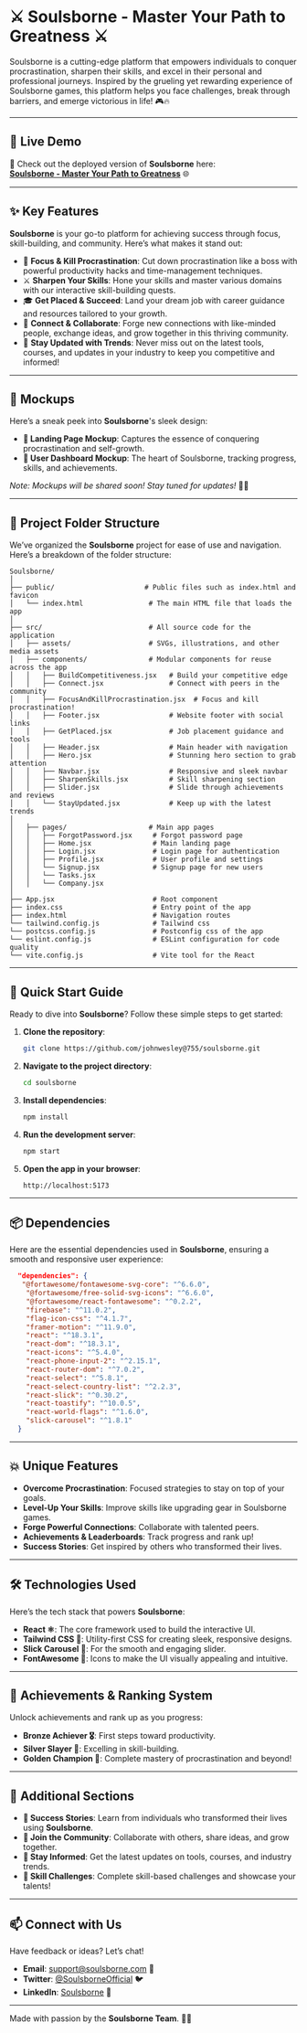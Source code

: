 # ⚔️ **Soulsborne - Master Your Path to Greatness** ⚔️  

Soulsborne is a cutting-edge platform that empowers individuals to conquer procrastination, sharpen their skills, and excel in their personal and professional journeys. Inspired by the grueling yet rewarding experience of Soulsborne games, this platform helps you face challenges, break through barriers, and emerge victorious in life! 🎮🔥

---

## 🚀 **Live Demo**  

🎉 Check out the deployed version of **Soulsborne** here:  
[**Soulsborne - Master Your Path to Greatness**](https://soulsborne-261a4.web.app/) 🌐

---

## ✨ **Key Features**  

**Soulsborne** is your go-to platform for achieving success through focus, skill-building, and community. Here’s what makes it stand out:

- 🎯 **Focus & Kill Procrastination**: Cut down procrastination like a boss with powerful productivity hacks and time-management techniques.  
- ⚔️ **Sharpen Your Skills**: Hone your skills and master various domains with our interactive skill-building quests.  
- 🎓 **Get Placed & Succeed**: Land your dream job with career guidance and resources tailored to your growth.  
- 💬 **Connect & Collaborate**: Forge new connections with like-minded people, exchange ideas, and grow together in this thriving community.  
- 🚀 **Stay Updated with Trends**: Never miss out on the latest tools, courses, and updates in your industry to keep you competitive and informed!  

---

## 🎨 **Mockups**  

Here’s a sneak peek into **Soulsborne**'s sleek design:  

- **🔮 Landing Page Mockup**: Captures the essence of conquering procrastination and self-growth.  
- **🎨 User Dashboard Mockup**: The heart of Soulsborne, tracking progress, skills, and achievements.

*Note: Mockups will be shared soon! Stay tuned for updates!* 🚀✨  

---

## 📂 **Project Folder Structure**  

We’ve organized the **Soulsborne** project for ease of use and navigation. Here’s a breakdown of the folder structure:

```
Soulsborne/
│
├── public/                      # Public files such as index.html and favicon
│   └── index.html                # The main HTML file that loads the app
│
├── src/                          # All source code for the application
│   ├── assets/                   # SVGs, illustrations, and other media assets
│   ├── components/               # Modular components for reuse across the app
│   │   ├── BuildCompetitiveness.jsx   # Build your competitive edge
│   │   ├── Connect.jsx                # Connect with peers in the community
│   │   ├── FocusAndKillProcrastination.jsx  # Focus and kill procrastination!
│   │   ├── Footer.jsx                 # Website footer with social links
│   │   ├── GetPlaced.jsx              # Job placement guidance and tools
│   │   ├── Header.jsx                 # Main header with navigation
│   │   ├── Hero.jsx                   # Stunning hero section to grab attention
│   │   ├── Navbar.jsx                 # Responsive and sleek navbar
│   │   ├── SharpenSkills.jsx          # Skill sharpening section
│   │   ├── Slider.jsx                 # Slide through achievements and reviews
│   │   └── StayUpdated.jsx            # Keep up with the latest trends
│
│   ├── pages/                    # Main app pages
│   │   ├── ForgotPassword.jsx     # Forgot password page
│   │   ├── Home.jsx               # Main landing page
│   │   ├── Login.jsx              # Login page for authentication
│   │   ├── Profile.jsx            # User profile and settings
│   │   └── Signup.jsx             # Signup page for new users
│   │   └── Tasks.jsx
│   │   └── Company.jsx 
│
├── App.jsx                        # Root component
├── index.css                      # Entry point of the app
├── index.html                     # Navigation routes
└── tailwind.config.js             # Tailwind css
└── postcss.config.js              # Postconfig css of the app
└── eslint.config.js               # ESLint configuration for code quality
└── vite.config.js                 # Vite tool for the React
```

---

## 🚀 **Quick Start Guide**  

Ready to dive into **Soulsborne**? Follow these simple steps to get started:

1. **Clone the repository**:
   ```bash
   git clone https://github.com/johnwesley@755/soulsborne.git
   ```
2. **Navigate to the project directory**:
   ```bash
   cd soulsborne
   ```
3. **Install dependencies**:
   ```bash
   npm install
   ```
4. **Run the development server**:
   ```bash
   npm start
   ```
5. **Open the app in your browser**:
   ```
   http://localhost:5173
   ```

---

## 📦 **Dependencies**  

Here are the essential dependencies used in **Soulsborne**, ensuring a smooth and responsive user experience:

```json
  "dependencies": {
   "@fortawesome/fontawesome-svg-core": "^6.6.0",
    "@fortawesome/free-solid-svg-icons": "^6.6.0",
    "@fortawesome/react-fontawesome": "^0.2.2",
    "firebase": "^11.0.2",
    "flag-icon-css": "^4.1.7",
    "framer-motion": "^11.9.0",
    "react": "^18.3.1",
    "react-dom": "^18.3.1",
    "react-icons": "^5.4.0",
    "react-phone-input-2": "^2.15.1",
    "react-router-dom": "^7.0.2",
    "react-select": "^5.8.1",
    "react-select-country-list": "^2.2.3",
    "react-slick": "^0.30.2",
    "react-toastify": "^10.0.5",
    "react-world-flags": "^1.6.0",
    "slick-carousel": "^1.8.1"
  }
```

---

## 💥 **Unique Features**  

- **Overcome Procrastination**: Focused strategies to stay on top of your goals.  
- **Level-Up Your Skills**: Improve skills like upgrading gear in Soulsborne games.  
- **Forge Powerful Connections**: Collaborate with talented peers.  
- **Achievements & Leaderboards**: Track progress and rank up!  
- **Success Stories**: Get inspired by others who transformed their lives.

---

## 🛠️ **Technologies Used**  

Here’s the tech stack that powers **Soulsborne**:

- **React ⚛️**: The core framework used to build the interactive UI.  
- **Tailwind CSS 💅**: Utility-first CSS for creating sleek, responsive designs.  
- **Slick Carousel 🎡**: For the smooth and engaging slider.  
- **FontAwesome 🎨**: Icons to make the UI visually appealing and intuitive.

---

## 🏅 **Achievements & Ranking System**  

Unlock achievements and rank up as you progress:

- **Bronze Achiever 🎖️**: First steps toward productivity.  
- **Silver Slayer 🥈**: Excelling in skill-building.  
- **Golden Champion 🥇**: Complete mastery of procrastination and beyond!

---

## 📝 **Additional Sections**  

- **🌟 Success Stories**: Learn from individuals who transformed their lives using **Soulsborne**.  
- **🤝 Join the Community**: Collaborate with others, share ideas, and grow together.  
- **🔔 Stay Informed**: Get the latest updates on tools, courses, and industry trends.  
- **🎯 Skill Challenges**: Complete skill-based challenges and showcase your talents!

---

## 📫 **Connect with Us**  

Have feedback or ideas? Let’s chat!  

- **Email**: support@soulsborne.com 📧  
- **Twitter**: [@SoulsborneOfficial](https://twitter.com/soulsborneofficial) 🐦  
- **LinkedIn**: [Soulsborne](https://www.linkedin.com/company/soulsborne) 💼  

---

Made with passion by the **Soulsborne Team**. 🖤👾
